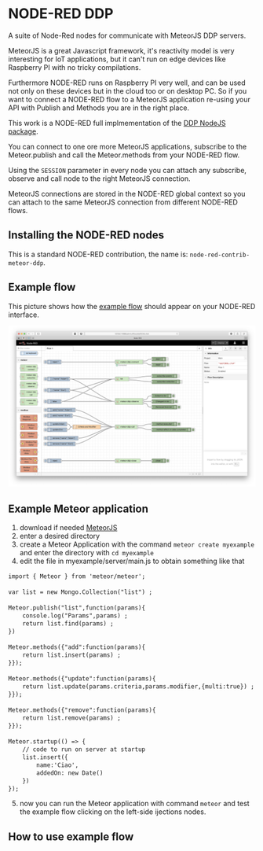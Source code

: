 # NODE-RED DDP

A suite of Node-Red nodes for communicate with MeteorJS DDP servers.

MeteorJS is a great Javascript framework, it's reactivity model is very interesting for IoT applications, but it can't run on edge devices like Raspberry PI with  no tricky compilations.

Furthermore NODE-RED runs on Raspberry PI very well, and can be used not only on these devices but in the cloud too or on desktop PC. So if you want to connect a NODE-RED flow to a MeteorJS application re-using your API with Publish and Methods you are in the right place.

This work is a NODE-RED full implmementation of the [DDP NodeJS package](https://github.com/oortcloud/node-ddp-client#readme).

You can connect to one ore more MeteorJS applications, subscribe to the Meteor.publish and call the Meteor.methods from your NODE-RED flow.

Using the ```SESSION``` parameter in every node you can attach any subscribe, observe and call node to the right MeteorJS connection.

MeteorJS connections are stored in the NODE-RED global context so you can attach to the same MeteorJS connection from different NODE-RED flows.

## Installing the NODE-RED nodes

This is a standard NODE-RED contribution, the name is: ```node-red-contrib-meteor-ddp```.



## Example flow

This picture shows how the [example flow](NodeRedExampleFlow/flow.json) should appear on your NODE-RED interface.

![NODE-RED DDP NODES EXAMPLE FLOW](images/NODE-RED_DDP_NODES_EXAMPLE_FLOW.png)

## Example Meteor application

1. download if needed [MeteorJS](https://www.meteor.com/)
2. enter a desired directory
3. create a Meteor Application with the command ```meteor create myexample``` and enter the directory with ```cd myexample```
4. edit the file in myexample/server/main.js to obtain something like that

```
import { Meteor } from 'meteor/meteor';

var list = new Mongo.Collection("list") ;

Meteor.publish("list",function(params){
	console.log("Params",params) ;
	return list.find(params) ;
})

Meteor.methods({"add":function(params){
	return list.insert(params) ;
}});

Meteor.methods({"update":function(params){
	return list.update(params.criteria,params.modifier,{multi:true}) ;
}});

Meteor.methods({"remove":function(params){
	return list.remove(params) ;
}});

Meteor.startup(() => {
	// code to run on server at startup
	list.insert({
		name:'Ciao',
		addedOn: new Date() 
	})
});

```

5. now you can run the Meteor application with command ```meteor``` and test the example flow clicking on the left-side ijections nodes.

## How to use example flow


